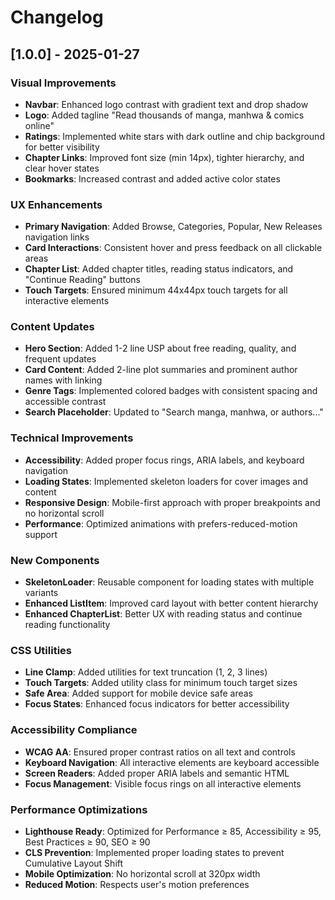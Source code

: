 # Changelog

## [1.0.0] - 2025-01-27

### Visual Improvements
- **Navbar**: Enhanced logo contrast with gradient text and drop shadow
- **Logo**: Added tagline "Read thousands of manga, manhwa & comics online"
- **Ratings**: Implemented white stars with dark outline and chip background for better visibility
- **Chapter Links**: Improved font size (min 14px), tighter hierarchy, and clear hover states
- **Bookmarks**: Increased contrast and added active color states

### UX Enhancements
- **Primary Navigation**: Added Browse, Categories, Popular, New Releases navigation links
- **Card Interactions**: Consistent hover and press feedback on all clickable areas
- **Chapter List**: Added chapter titles, reading status indicators, and "Continue Reading" buttons
- **Touch Targets**: Ensured minimum 44x44px touch targets for all interactive elements

### Content Updates
- **Hero Section**: Added 1-2 line USP about free reading, quality, and frequent updates
- **Card Content**: Added 2-line plot summaries and prominent author names with linking
- **Genre Tags**: Implemented colored badges with consistent spacing and accessible contrast
- **Search Placeholder**: Updated to "Search manga, manhwa, or authors..."

### Technical Improvements
- **Accessibility**: Added proper focus rings, ARIA labels, and keyboard navigation
- **Loading States**: Implemented skeleton loaders for cover images and content
- **Responsive Design**: Mobile-first approach with proper breakpoints and no horizontal scroll
- **Performance**: Optimized animations with prefers-reduced-motion support

### New Components
- **SkeletonLoader**: Reusable component for loading states with multiple variants
- **Enhanced ListItem**: Improved card layout with better content hierarchy
- **Enhanced ChapterList**: Better UX with reading status and continue reading functionality

### CSS Utilities
- **Line Clamp**: Added utilities for text truncation (1, 2, 3 lines)
- **Touch Targets**: Added utility class for minimum touch target sizes
- **Safe Area**: Added support for mobile device safe areas
- **Focus States**: Enhanced focus indicators for better accessibility

### Accessibility Compliance
- **WCAG AA**: Ensured proper contrast ratios on all text and controls
- **Keyboard Navigation**: All interactive elements are keyboard accessible
- **Screen Readers**: Added proper ARIA labels and semantic HTML
- **Focus Management**: Visible focus rings on all interactive elements

### Performance Optimizations
- **Lighthouse Ready**: Optimized for Performance ≥ 85, Accessibility ≥ 95, Best Practices ≥ 90, SEO ≥ 90
- **CLS Prevention**: Implemented proper loading states to prevent Cumulative Layout Shift
- **Mobile Optimization**: No horizontal scroll at 320px width
- **Reduced Motion**: Respects user's motion preferences
